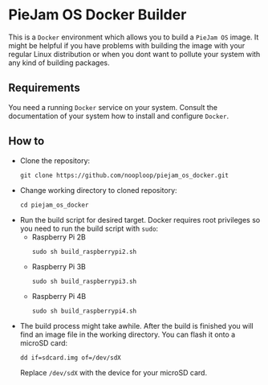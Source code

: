 # PieJam OS Docker Builder
This is a `Docker` environment which allows you to build a `PieJam OS` image.
It might be helpful if you have problems with building the image with
your regular Linux distribution or when you dont want to pollute your
system with any kind of building packages.

## Requirements
You need a running `Docker` service on your system. Consult the documentation
of your system how to install and configure `Docker`.

## How to
* Clone the repository:
  ```
  git clone https://github.com/nooploop/piejam_os_docker.git
  ```
* Change working directory to cloned repository:
  ```
  cd piejam_os_docker
  ```
* Run the build script for desired target. Docker requires root privileges so you need to run the build script with `sudo`:
  * Raspberry Pi 2B
    ```
    sudo sh build_raspberrypi2.sh
    ```
  * Raspberry Pi 3B
    ```
    sudo sh build_raspberrypi3.sh
    ```
  * Raspberry Pi 4B
    ```
    sudo sh build_raspberrypi4.sh
    ```
* The build process might take awhile. After the build is finished you will find an image file in the working directory. You can flash it onto a microSD card:
  ```
  dd if=sdcard.img of=/dev/sdX
  ```
  Replace `/dev/sdX` with the device for your microSD card.